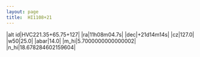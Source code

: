 ```yaml
---
layout: page
title:  HI1108+21
--- 
```

|alt id|HVC221.35+65.75+127|
|ra|11h08m04.7s|
|dec|+21d14m14s|
|cz|127.0|
|w50|25.0|
|abar|14.0|
|m_hi|5.7000000000000002|
|n_hi|18.678284602159604|
